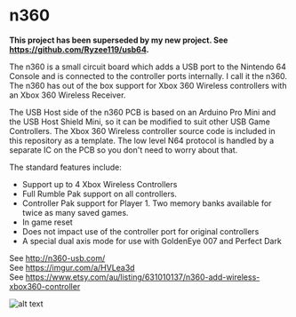 # n360
**This project has been superseded by my new project. See https://github.com/Ryzee119/usb64.**  

The n360 is a small circuit board which adds a USB port to the Nintendo 64 Console and is connected to the controller ports internally. I call it the n360. The n360 has out of the box support for Xbox 360 Wireless controllers with an Xbox 360 Wireless Receiver.

The USB Host side of the n360 PCB is based on an Arduino Pro Mini and the USB Host Shield Mini, so it can be modified to suit other USB Game Controllers. The Xbox 360 Wireless controller source code is included in this repository as a template. The low level N64 protocol is handled by a separate IC on the PCB so you don't need to worry about that.

The standard features include:

* Support up to 4 Xbox Wireless Controllers
* Full Rumble Pak support on all controllers.
* Controller Pak support for Player 1. Two memory banks available for twice as many saved games.
* In game reset
* Does not impact use of the controller port for original controllers
* A special dual axis mode for use with GoldenEye 007 and Perfect Dark

See http://n360-usb.com/  
See https://imgur.com/a/HVLea3d  
See https://www.etsy.com/au/listing/631010137/n360-add-wireless-xbox360-controller  

![alt text](http://n360-usb.com/wp-content/uploads/2018/09/etsy1-768x576.jpg)

